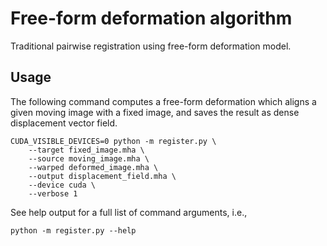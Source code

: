# Free-form deformation algorithm

Traditional pairwise registration using free-form deformation model.

## Usage

The following command computes a free-form deformation which aligns a given moving image with a fixed image, and saves the result as dense displacement vector field.

```
CUDA_VISIBLE_DEVICES=0 python -m register.py \
    --target fixed_image.mha \
    --source moving_image.mha \
    --warped deformed_image.mha \
    --output displacement_field.mha \
    --device cuda \
    --verbose 1
```

See help output for a full list of command arguments, i.e.,

```
python -m register.py --help
```
